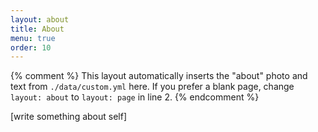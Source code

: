 ```yaml
---
layout: about
title: About
menu: true
order: 10
---
```


{% comment %}
  This layout automatically inserts the "about" photo and text from `./data/custom.yml` here.
  If you prefer a blank page, change `layout: about` to `layout: page` in line 2.
{% endcomment %}

[write something about self]
